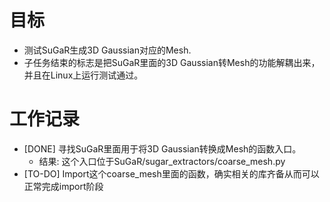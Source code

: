 # 目标
- 测试SuGaR生成3D Gaussian对应的Mesh.
- 子任务结束的标志是把SuGaR里面的3D Gaussian转Mesh的功能解耦出来，并且在Linux上运行测试通过。

# 工作记录
- [DONE] 寻找SuGaR里面用于将3D Gaussian转换成Mesh的函数入口。 
	- 结果: 这个入口位于SuGaR/sugar_extractors/coarse_mesh.py
- [TO-DO] Import这个coarse_mesh里面的函数，确实相关的库齐备从而可以正常完成import阶段